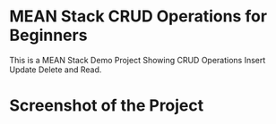 # MEAN Stack CRUD Operations for Beginners
This is a MEAN Stack Demo Project Showing CRUD Operations Insert Update Delete and Read.
# Screenshot of the Project

 
